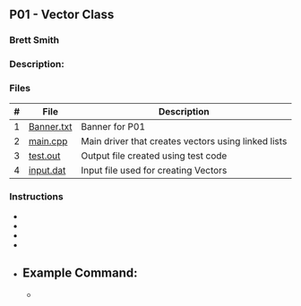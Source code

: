 ## P01 - Vector Class
### Brett Smith
### Description:



### Files

|   #   | File            | Description                                        |
| :---: | --------------- | -------------------------------------------------- |
|   1   | [Banner.txt](https://github.com/bsmith578/2143-OOP-Smith/blob/main/Assignments/P01/banner.txt)      | Banner for P01                                     |
|   2   | [main.cpp]()        | Main driver that creates vectors using linked lists|
|   3   | [test.out]()        | Output file created using test code                |
|   4   | [input.dat]() | Input file used for creating Vectors |

### Instructions

- 
- 
- 
- 

- Example Command:
    - 
    - 
